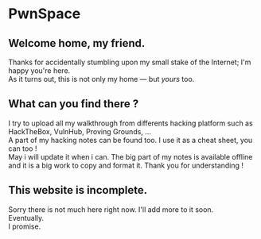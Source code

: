 # PwnSpace

## Welcome home, my friend.

Thanks for accidentally stumbling upon my small stake of the Internet; I'm happy you're here.  
As it turns out, this is not only my home — but _yours_ too.

## What can you find there ?

I try to upload all my walkthrough from differents hacking platform such as HackTheBox, VulnHub, Proving Grounds, ...  
A part of my hacking notes can be found too. I use it as a cheat sheet, you can too !  
May i will update it when i can. The big part of my notes is available offline and it is a big work to copy and format it. Thank you for understanding !

## This website is incomplete.

Sorry there is not much here right now. I'll add more to it soon.  
Eventually.  
I promise.



